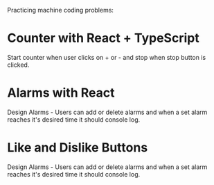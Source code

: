 Practicing machine coding problems:
# Counter with React + TypeScript
Start counter when user clicks on + or - and stop when stop button is clicked.

# Alarms with React
Design Alarms - Users can add or delete alarms and when a set alarm reaches it's desired time it should console log.

# Like and Dislike Buttons
Design Alarms - Users can add or delete alarms and when a set alarm reaches it's desired time it should console log.
